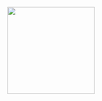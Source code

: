 

<br>
<img src = "C:\Users\ss\AndroidStudioProjects\MyApplication2\app\src\main\java\com\example\ss\myapplication\camara\Screenshot_1479028431" width=200>
<br>
